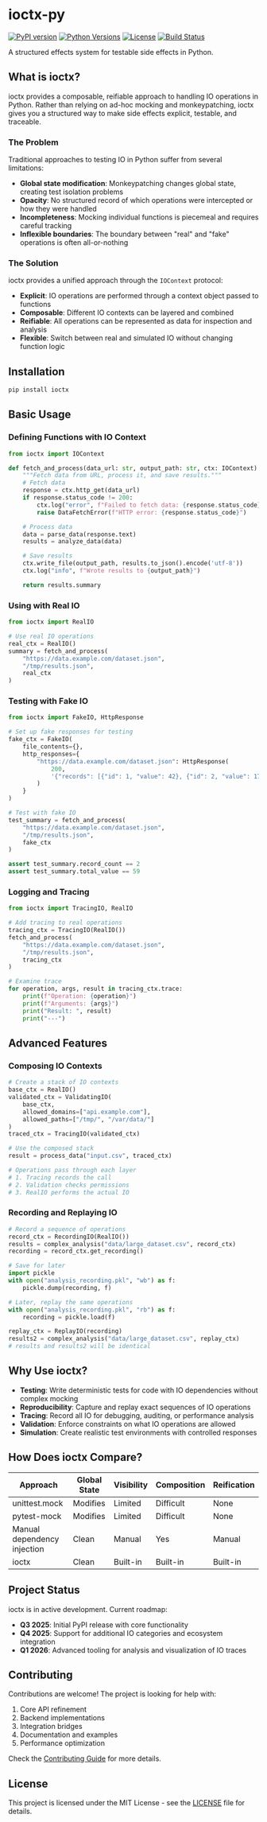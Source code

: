 # ioctx-py

[![PyPI version](https://img.shields.io/pypi/v/ioctx.svg)](https://pypi.org/project/ioctx/)
[![Python Versions](https://img.shields.io/pypi/pyversions/ioctx.svg)](https://pypi.org/project/ioctx/)
[![License](https://img.shields.io/github/license/wizzardx/ioctx-py.svg)](https://github.com/wizzardx/ioctx-py/blob/main/LICENSE)
[![Build Status](https://img.shields.io/github/workflow/status/wizzardx/ioctx-py/CI)](https://github.com/wizzardx/ioctx-py/actions)

A structured effects system for testable side effects in Python.

## What is ioctx?

ioctx provides a composable, reifiable approach to handling IO operations in Python. Rather than relying on ad-hoc mocking and monkeypatching, ioctx gives you a structured way to make side effects explicit, testable, and traceable.

### The Problem

Traditional approaches to testing IO in Python suffer from several limitations:

- **Global state modification**: Monkeypatching changes global state, creating test isolation problems
- **Opacity**: No structured record of which operations were intercepted or how they were handled
- **Incompleteness**: Mocking individual functions is piecemeal and requires careful tracking
- **Inflexible boundaries**: The boundary between "real" and "fake" operations is often all-or-nothing

### The Solution

ioctx provides a unified approach through the `IOContext` protocol:

- **Explicit**: IO operations are performed through a context object passed to functions
- **Composable**: Different IO contexts can be layered and combined
- **Reifiable**: All operations can be represented as data for inspection and analysis
- **Flexible**: Switch between real and simulated IO without changing function logic

## Installation

```bash
pip install ioctx
```

## Basic Usage

### Defining Functions with IO Context

```python
from ioctx import IOContext

def fetch_and_process(data_url: str, output_path: str, ctx: IOContext) -> Summary:
    """Fetch data from URL, process it, and save results."""
    # Fetch data
    response = ctx.http_get(data_url)
    if response.status_code != 200:
        ctx.log("error", f"Failed to fetch data: {response.status_code}")
        raise DataFetchError(f"HTTP error: {response.status_code}")

    # Process data
    data = parse_data(response.text)
    results = analyze_data(data)

    # Save results
    ctx.write_file(output_path, results.to_json().encode('utf-8'))
    ctx.log("info", f"Wrote results to {output_path}")

    return results.summary
```

### Using with Real IO

```python
from ioctx import RealIO

# Use real IO operations
real_ctx = RealIO()
summary = fetch_and_process(
    "https://data.example.com/dataset.json",
    "/tmp/results.json",
    real_ctx
)
```

### Testing with Fake IO

```python
from ioctx import FakeIO, HttpResponse

# Set up fake responses for testing
fake_ctx = FakeIO(
    file_contents={},
    http_responses={
        "https://data.example.com/dataset.json": HttpResponse(
            200,
            '{"records": [{"id": 1, "value": 42}, {"id": 2, "value": 17}]}'
        )
    }
)

# Test with fake IO
test_summary = fetch_and_process(
    "https://data.example.com/dataset.json",
    "/tmp/results.json",
    fake_ctx
)

assert test_summary.record_count == 2
assert test_summary.total_value == 59
```

### Logging and Tracing

```python
from ioctx import TracingIO, RealIO

# Add tracing to real operations
tracing_ctx = TracingIO(RealIO())
fetch_and_process(
    "https://data.example.com/dataset.json",
    "/tmp/results.json",
    tracing_ctx
)

# Examine trace
for operation, args, result in tracing_ctx.trace:
    print(f"Operation: {operation}")
    print(f"Arguments: {args}")
    print("Result: ", result)
    print("---")
```

## Advanced Features

### Composing IO Contexts

```python
# Create a stack of IO contexts
base_ctx = RealIO()
validated_ctx = ValidatingIO(
    base_ctx,
    allowed_domains=["api.example.com"],
    allowed_paths=["/tmp/", "/var/data/"]
)
traced_ctx = TracingIO(validated_ctx)

# Use the composed stack
result = process_data("input.csv", traced_ctx)

# Operations pass through each layer
# 1. Tracing records the call
# 2. Validation checks permissions
# 3. RealIO performs the actual IO
```

### Recording and Replaying IO

```python
# Record a sequence of operations
record_ctx = RecordingIO(RealIO())
results = complex_analysis("data/large_dataset.csv", record_ctx)
recording = record_ctx.get_recording()

# Save for later
import pickle
with open("analysis_recording.pkl", "wb") as f:
    pickle.dump(recording, f)

# Later, replay the same operations
with open("analysis_recording.pkl", "rb") as f:
    recording = pickle.load(f)

replay_ctx = ReplayIO(recording)
results2 = complex_analysis("data/large_dataset.csv", replay_ctx)
# results and results2 will be identical
```

## Why Use ioctx?

- **Testing**: Write deterministic tests for code with IO dependencies without complex mocking
- **Reproducibility**: Capture and replay exact sequences of IO operations
- **Tracing**: Record all IO for debugging, auditing, or performance analysis
- **Validation**: Enforce constraints on what IO operations are allowed
- **Simulation**: Create realistic test environments with controlled responses

## How Does ioctx Compare?

| Approach | Global State | Visibility | Composition | Reification |
|----------|--------------|------------|-------------|-------------|
| unittest.mock | Modifies | Limited | Difficult | None |
| pytest-mock | Modifies | Limited | Difficult | None |
| Manual dependency injection | Clean | Manual | Yes | Manual |
| ioctx | Clean | Built-in | Built-in | Built-in |

## Project Status

ioctx is in active development. Current roadmap:

- **Q3 2025**: Initial PyPI release with core functionality
- **Q4 2025**: Support for additional IO categories and ecosystem integration
- **Q1 2026**: Advanced tooling for analysis and visualization of IO traces

## Contributing

Contributions are welcome! The project is looking for help with:

1. Core API refinement
2. Backend implementations
3. Integration bridges
4. Documentation and examples
5. Performance optimization

Check the [Contributing Guide](CONTRIBUTING.md) for more details.

## License

This project is licensed under the MIT License - see the [LICENSE](LICENSE) file for details.
